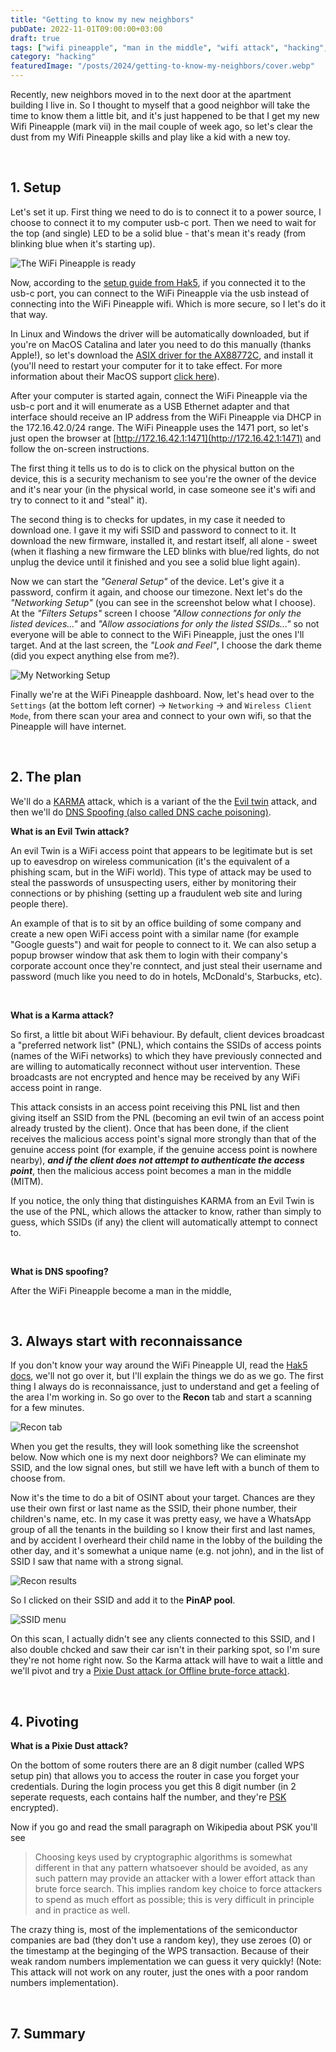 ```yaml
---
title: "Getting to know my new neighbors"
pubDate: 2022-11-01T09:00:00+03:00
draft: true
tags: ["wifi pineapple", "man in the middle", "wifi attack", "hacking", "white hat", "pen test", "hak5"]
category: "hacking"
featuredImage: "/posts/2024/getting-to-know-my-neighbors/cover.webp"
---
```


Recently, new neighbors moved in to the next door at the apartment building I live in. So I thought to myself that a good neighbor will take the time to know them a little bit, and it's just happened to be that I get my new Wifi Pineapple (mark vii) in the mail couple of week ago, so let's clear the dust from my Wifi Pineapple skills and play like a kid with a new toy.

&nbsp;

## 1. Setup

Let's set it up. First thing we need to do is to connect it to a power source, I choose to connect it to my computer usb-c port. Then we need to wait for the top (and single) LED to be a solid blue - that's mean it's ready (from blinking blue when it's starting up).

![The WiFi Pineapple is ready](/posts/2024/getting-to-know-my-neighbors/wifi-pineapple-ready-to-go.webp "The WiFi Pineapple is ready")

Now, according to the [setup guide from Hak5](https://docs.hak5.org/wifi-pineapple), if you connected it to the usb-c port, you can connect to the WiFi Pineapple via the usb instead of connecting into the WiFi Pineapple wifi. Which is more secure, so I let's do it that way.

In Linux and Windows the driver will be automatically downloaded, but if you're on MacOS Catalina and later you need to do this manually (thanks Apple!), so let's download the [ASIX driver for the AX88772C](https://www.asix.com.tw/en/support/download), and install it (you'll need to restart your computer for it to take effect. For more information about their MacOS support [click here](https://docs.hak5.org/wifi-pineapple/faq/macos-support)).

After your computer is started again, connect the WiFi Pineapple via the usb-c port and it will enumerate as a USB Ethernet adapter and that interface should receive an IP address from the WiFi Pineapple via DHCP in the 172.16.42.0/24 range. The WiFi Pineapple uses the 1471 port, so let's just open the browser at [http://172.16.42.1:1471](http://172.16.42.1:1471) and follow the on-screen instructions.

The first thing it tells us to do is to click on the physical button on the device, this is a security mechanism to see you're the owner of the device and it's near your (in the physical world, in case someone see it's wifi and try to connect to it and "steal" it).

The second thing is to checks for updates, in my case it needed to download one. I gave it my wifi SSID and password to connect to it. It download the new firmware, installed it, and restart itself, all alone - sweet (when it flashing a new firmware the LED blinks with blue/red lights, do not unplug the device until it finished and you see a solid blue light again).

Now we can start the _"General Setup"_ of the device. Let's give it a password, confirm it again, and choose our timezone. Next let's do the _"Networking Setup"_ (you can see in the screenshot below what I choose). At the _"Filters Setups"_ screen I choose _"Allow connections for only the listed devices..."_ and _"Allow associations for only the listed SSIDs..."_ so not everyone will be able to connect to the WiFi Pineapple, just the ones I'll target. And at the last screen, the _"Look and Feel"_, I choose the dark theme (did you expect anything else from me?).

![My Networking Setup](/posts/2024/getting-to-know-my-neighbors/wifi-pineapple-networking-setup.webp "My Networking Setup")

Finally we're at the WiFi Pineapple dashboard. Now, let's head over to the `Settings` (at the bottom left corner) -> `Networking` -> and `Wireless Client Mode`, from there scan your area and connect to your own wifi, so that the Pineapple will have internet.

&nbsp;

## 2. The plan

We'll do a [KARMA](https://en.wikipedia.org/wiki/KARMA_attack) attack, which is a variant of the the [Evil twin](<https://en.wikipedia.org/wiki/Evil_twin_(wireless_networks)>) attack, and then we'll do [DNS Spoofing (also called DNS cache poisoning)](https://en.wikipedia.org/wiki/DNS_spoofing).

**What is an Evil Twin attack?**

An evil Twin is a WiFi access point that appears to be legitimate but is set up to eavesdrop on wireless communication (it's the equivalent of a phishing scam, but in the WiFi world). This type of attack may be used to steal the passwords of unsuspecting users, either by monitoring their connections or by phishing (setting up a fraudulent web site and luring people there).

An example of that is to sit by an office building of some company and create a new open WiFi access point with a similar name (for example "Google guests") and wait for people to connect to it. We can also setup a popup browser window that ask them to login with their company's corporate account once they're conntect, and just steal their username and password (much like you need to do in hotels, McDonald's, Starbucks, etc).

&nbsp;

**What is a Karma attack?**

So first, a little bit about WiFi behaviour. By default, client devices broadcast a "preferred network list" (PNL), which contains the SSIDs of access points (names of the WiFi networks) to which they have previously connected and are willing to automatically reconnect without user intervention. These broadcasts are not encrypted and hence may be received by any WiFi access point in range.

This attack consists in an access point receiving this PNL list and then giving itself an SSID from the PNL (becoming an evil twin of an access point already trusted by the client). Once that has been done, if the client receives the malicious access point's signal more strongly than that of the genuine access point (for example, if the genuine access point is nowhere nearby), _**and if the client does not attempt to authenticate the access point**_, then the malicious access point becomes a man in the middle (MITM).

If you notice, the only thing that distinguishes KARMA from an Evil Twin is the use of the PNL, which allows the attacker to know, rather than simply to guess, which SSIDs (if any) the client will automatically attempt to connect to.

&nbsp;

**What is DNS spoofing?**

After the WiFi Pineapple become a man in the middle,

&nbsp;

## 3. Always start with reconnaissance

If you don't know your way around the WiFi Pineapple UI, read the [Hak5 docs](https://docs.hak5.org/wifi-pineapple), we'll not go over it, but I'll explain the things we do as we go. The first thing I always do is reconnaissance, just to understand and get a feeling of the area I'm working in. So go over to the **Recon** tab and start a scanning for a few minutes.

![Recon tab](/posts/2024/getting-to-know-my-neighbors/recon-tab.webp "Recon tab")

When you get the results, they will look something like the screenshot below. Now which one is my next door neighbors? We can eliminate my SSID, and the low signal ones, but still we have left with a bunch of them to choose from.

Now it's the time to do a bit of OSINT about your target. Chances are they use their own first or last name as the SSID, their phone number, their children's name, etc. In my case it was pretty easy, we have a WhatsApp group of all the tenants in the building so I know their first and last names, and by accident I overheard their child name in the lobby of the building the other day, and it's somewhat a unique name (e.g. not john), and in the list of SSID I saw that name with a strong signal.

![Recon results](/posts/2024/getting-to-know-my-neighbors/recon-results.webp "Recon results")

So I clicked on their SSID and add it to the **PinAP pool**.

![SSID menu](/posts/2024/getting-to-know-my-neighbors/ssid-menu.webp "SSID menu")

On this scan, I actually didn't see any clients connected to this SSID, and I also double chcked and saw their car isn't in their parking spot, so I'm sure they're not home right now. So the Karma attack will have to wait a little and we'll pivot and try a [Pixie Dust attack (or Offline brute-force attack)](https://en.wikipedia.org/wiki/Wi-Fi_Protected_Setup).

&nbsp;

## 4. Pivoting

**What is a Pixie Dust attack?**

On the bottom of some routers there are an 8 digit number (called WPS setup pin) that allows you to access the router in case you forget your credentials. During the login process you get this 8 digit number (in 2 seperate requests, each contains half the number, and they're [PSK](https://en.wikipedia.org/wiki/Pre-shared_key) encrypted).

Now if you go and read the small paragraph on Wikipedia about PSK you'll see

> Choosing keys used by cryptographic algorithms is somewhat different in that any pattern whatsoever should be avoided, as any such pattern may provide an attacker with a lower effort attack than brute force search. This implies random key choice to force attackers to spend as much effort as possible; this is very difficult in principle and in practice as well.

The crazy thing is, most of the implementations of the semiconductor companies are bad (they don't use a random key), they use zeroes (0) or the timestamp at the beginging of the WPS transaction. Because of their weak random numbers implementation we can guess it very quickly! (Note: This attack will not work on any router, just the ones with a poor random numbers implementation).

&nbsp;

## 7. Summary
